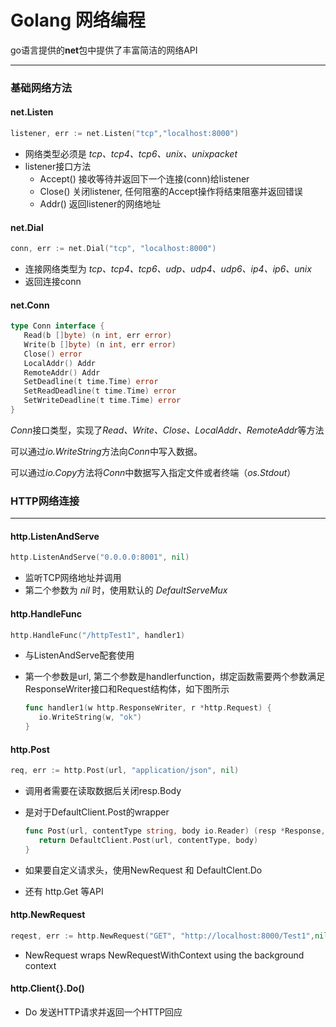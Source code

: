# Golang 网络编程

go语言提供的**net**包中提供了丰富简洁的网络API

***

### 基础网络方法

#### net.Listen

```go
listener, err := net.Listen("tcp","localhost:8000")
```

* 网络类型必须是 *tcp、tcp4、tcp6、unix、unixpacket*
* listener接口方法
  * Accept()	接收等待并返回下一个连接(conn)给listener
  * Close()     关闭listener, 任何阻塞的Accept操作将结束阻塞并返回错误
  * Addr()     返回listener的网络地址

#### net.Dial

```go
conn, err := net.Dial("tcp", "localhost:8000")
```

* 连接网络类型为 *tcp、tcp4、tcp6、udp、udp4、udp6、ip4、ip6、unix*
* 返回连接conn

#### net.Conn

```go
type Conn interface {
   Read(b []byte) (n int, err error)
   Write(b []byte) (n int, err error)
   Close() error
   LocalAddr() Addr
   RemoteAddr() Addr
   SetDeadline(t time.Time) error
   SetReadDeadline(t time.Time) error
   SetWriteDeadline(t time.Time) error
}
```

*Conn*接口类型，实现了*Read、Write、Close、LocalAddr、RemoteAddr*等方法

可以通过*io.WriteString*方法向*Conn*中写入数据。

可以通过*io.Copy*方法将*Conn*中数据写入指定文件或者终端（*os.Stdout*）



### HTTP网络连接

***

#### http.ListenAndServe

```go
http.ListenAndServe("0.0.0.0:8001", nil)
```

* 监听TCP网络地址并调用
* 第二个参数为 *nil* 时，使用默认的 *DefaultServeMux*

#### http.HandleFunc

```go
http.HandleFunc("/httpTest1", handler1)
```

* 与ListenAndServe配套使用

* 第一个参数是url, 第二个参数是handlerfunction，绑定函数需要两个参数满足ResponseWriter接口和Request结构体，如下图所示

  ```go
  func handler1(w http.ResponseWriter, r *http.Request) {
     io.WriteString(w, "ok")
  }
  ```

#### http.Post

```go
req, err := http.Post(url, "application/json", nil)
```

* 调用者需要在读取数据后关闭resp.Body

* 是对于DefaultClient.Post的wrapper

  ```go
  func Post(url, contentType string, body io.Reader) (resp *Response, err error) {
     return DefaultClient.Post(url, contentType, body)
  }
  ```

* 如果要自定义请求头，使用NewRequest 和 DefaultClent.Do

* 还有 http.Get 等API

#### http.NewRequest

```go
reqest, err := http.NewRequest("GET", "http://localhost:8000/Test1",nil)
```

* NewRequest wraps NewRequestWithContext using the background context

#### http.Client{}.Do()

* Do 发送HTTP请求并返回一个HTTP回应

